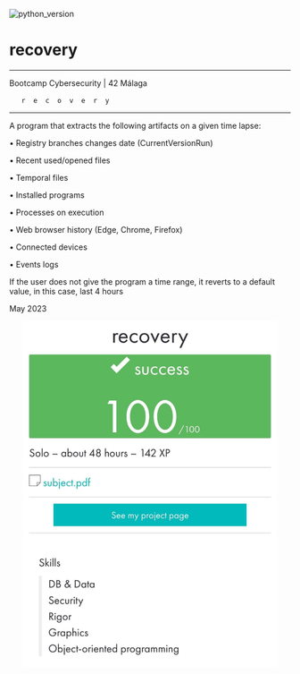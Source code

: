 ![ [python_version](https://img.shields.io/badge/python-3.9%20%7C%203.10-blue) ](https://img.shields.io/badge/python-3.9%20%7C%203.10-blue)
# recovery

_____________________________________
 Bootcamp Cybersecurity | 42 Málaga
 
       r  e  c  o  v  e  r  y
_____________________________________


A program that extracts the following artifacts on a given time lapse:

• Registry branches changes date (CurrentVersionRun)

• Recent used/opened files

• Temporal files

• Installed programs

• Processes on execution

• Web browser history (Edge, Chrome, Firefox)

• Connected devices

• Events logs

If the user does not give the program a time range, it reverts to a default value, in this case, last 4 hours


May 2023


<p align="center"> <img src="./recovery.jpeg" alt="image" width="456"/> </p>
